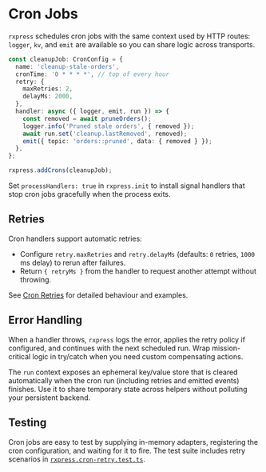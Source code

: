 # Cron Jobs

`rxpress` schedules cron jobs with the same context used by HTTP routes: `logger`, `kv`, and `emit` are available so you can share logic across transports.

```ts
const cleanupJob: CronConfig = {
  name: 'cleanup-stale-orders',
  cronTime: '0 * * * *', // top of every hour
  retry: {
    maxRetries: 2,
    delayMs: 2000,
  },
  handler: async ({ logger, emit, run }) => {
    const removed = await pruneOrders();
    logger.info('Pruned stale orders', { removed });
    await run.set('cleanup.lastRemoved', removed);
    emit({ topic: 'orders::pruned', data: { removed } });
  },
};

rxpress.addCrons(cleanupJob);
```

Set `processHandlers: true` in `rxpress.init` to install signal handlers that stop cron jobs gracefully when the process exits.

## Retries

Cron handlers support automatic retries:

- Configure `retry.maxRetries` and `retry.delayMs` (defaults: `0` retries, `1000` ms delay) to rerun after failures.
- Return `{ retryMs }` from the handler to request another attempt without throwing.

See [Cron Retries](./cron-retries.md) for detailed behaviour and examples.

## Error Handling

When a handler throws, `rxpress` logs the error, applies the retry policy if configured, and continues with the next scheduled run. Wrap mission-critical logic in try/catch when you need custom compensating actions.

The `run` context exposes an ephemeral key/value store that is cleared automatically when the cron run (including retries and emitted events) finishes. Use it to share temporary state across helpers without polluting your persistent backend.

## Testing

Cron jobs are easy to test by supplying in-memory adapters, registering the cron configuration, and waiting for it to fire. The test suite includes retry scenarios in [`rxpress.cron-retry.test.ts`](../__tests__/rxpress.cron-retry.test.ts).
